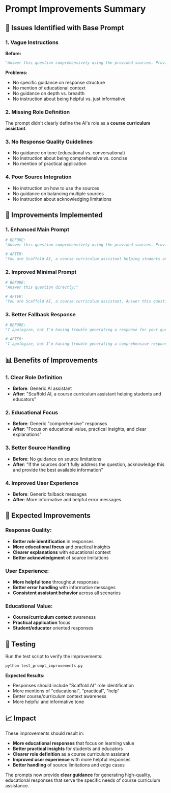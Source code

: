 # Prompt Improvements Summary

## 🎯 **Issues Identified with Base Prompt**

### **1. Vague Instructions**
**Before:**
```python
"Answer this question comprehensively using the provided sources. Provide detailed, educational responses with proper citations."
```

**Problems:**
- No specific guidance on response structure
- No mention of educational context
- No guidance on depth vs. breadth
- No instruction about being helpful vs. just informative

### **2. Missing Role Definition**
The prompt didn't clearly define the AI's role as a **course curriculum assistant**.

### **3. No Response Quality Guidelines**
- No guidance on tone (educational vs. conversational)
- No instruction about being comprehensive vs. concise
- No mention of practical application

### **4. Poor Source Integration**
- No instruction on how to use the sources
- No guidance on balancing multiple sources
- No instruction about acknowledging limitations

## 🔧 **Improvements Implemented**

### **1. Enhanced Main Prompt**
```python
# BEFORE:
"Answer this question comprehensively using the provided sources. Provide detailed, educational responses with proper citations."

# AFTER:
"You are Scaffold AI, a course curriculum assistant helping students and educators. Answer this question comprehensively using the provided sources. Focus on educational value, practical insights, and clear explanations. If the sources don't fully address the question, acknowledge this and provide the best available information."
```

### **2. Improved Minimal Prompt**
```python
# BEFORE:
"Answer this question directly:"

# AFTER:
"You are Scaffold AI, a course curriculum assistant. Answer this question directly and clearly using the available information:"
```

### **3. Better Fallback Response**
```python
# BEFORE:
"I apologize, but I'm having trouble generating a response for your question about '{query}'. Please try rephrasing your question or ask about a different topic."

# AFTER:
"I apologize, but I'm having trouble generating a comprehensive response for your question about '{query}'. This could be due to limited relevant information in the available sources or technical issues. Please try rephrasing your question, asking about a different topic, or contact support if the issue persists."
```

## 📊 **Benefits of Improvements**

### **1. Clear Role Definition**
- **Before**: Generic AI assistant
- **After**: "Scaffold AI, a course curriculum assistant helping students and educators"

### **2. Educational Focus**
- **Before**: Generic "comprehensive" responses
- **After**: "Focus on educational value, practical insights, and clear explanations"

### **3. Better Source Handling**
- **Before**: No guidance on source limitations
- **After**: "If the sources don't fully address the question, acknowledge this and provide the best available information"

### **4. Improved User Experience**
- **Before**: Generic fallback messages
- **After**: More informative and helpful error messages

## 🎯 **Expected Improvements**

### **Response Quality:**
- **Better role identification** in responses
- **More educational focus** and practical insights
- **Clearer explanations** with educational context
- **Better acknowledgment** of source limitations

### **User Experience:**
- **More helpful tone** throughout responses
- **Better error handling** with informative messages
- **Consistent assistant behavior** across all scenarios

### **Educational Value:**
- **Course/curriculum context** awareness
- **Practical application** focus
- **Student/educator** oriented responses

## 🧪 **Testing**

Run the test script to verify the improvements:
```bash
python test_prompt_improvements.py
```

**Expected Results:**
- Responses should include "Scaffold AI" role identification
- More mentions of "educational", "practical", "help"
- Better course/curriculum context awareness
- More helpful and informative tone

## 📈 **Impact**

These improvements should result in:
- **More educational responses** that focus on learning value
- **Better practical insights** for students and educators
- **Clearer role definition** as a course curriculum assistant
- **Improved user experience** with more helpful responses
- **Better handling** of source limitations and edge cases

The prompts now provide **clear guidance** for generating high-quality, educational responses that serve the specific needs of course curriculum assistance. 